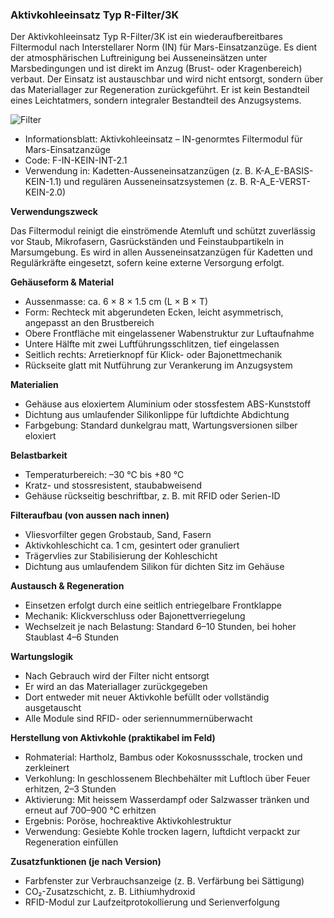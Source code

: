 ### Aktivkohleeinsatz Typ R-Filter/3K

Der Aktivkohleeinsatz Typ R-Filter/3K ist ein wiederaufbereitbares Filtermodul nach Interstellarer Norm (IN) für Mars-Einsatzanzüge. Es dient der atmosphärischen Luftreinigung bei Ausseneinsätzen unter Marsbedingungen und ist direkt im Anzug (Brust- oder Kragenbereich) verbaut. Der Einsatz ist austauschbar und wird nicht entsorgt, sondern über das Materiallager zur Regeneration zurückgeführt. Er ist kein Bestandteil eines Leichtatmers, sondern integraler Bestandteil des Anzugsystems.

![Filter](../../_images/technologie/militaerische-ausruestung/ruestungen/filter.jpg)

* Informationsblatt: Aktivkohleeinsatz – IN-genormtes Filtermodul für Mars-Einsatzanzüge
* Code: F-IN-KEIN-INT-2.1
* Verwendung in: Kadetten-Ausseneinsatzanzügen (z. B. K-A_E-BASIS-KEIN-1.1) und regulären Ausseneinsatzsystemen (z. B. R-A_E-VERST-KEIN-2.0)

**Verwendungszweck**

Das Filtermodul reinigt die einströmende Atemluft und schützt zuverlässig vor Staub, Mikrofasern, Gasrückständen und Feinstaubpartikeln in Marsumgebung. Es wird in allen Ausseneinsatzanzügen für Kadetten und Regulärkräfte eingesetzt, sofern keine externe Versorgung erfolgt.

**Gehäuseform & Material**

* Aussenmasse: ca. 6 × 8 × 1.5 cm (L × B × T)
* Form: Rechteck mit abgerundeten Ecken, leicht asymmetrisch, angepasst an den Brustbereich
* Obere Frontfläche mit eingelassener Wabenstruktur zur Luftaufnahme
* Untere Hälfte mit zwei Luftführungsschlitzen, tief eingelassen
* Seitlich rechts: Arretierknopf für Klick- oder Bajonettmechanik
* Rückseite glatt mit Nutführung zur Verankerung im Anzugsystem

**Materialien**

* Gehäuse aus eloxiertem Aluminium oder stossfestem ABS-Kunststoff
* Dichtung aus umlaufender Silikonlippe für luftdichte Abdichtung
* Farbgebung: Standard dunkelgrau matt, Wartungsversionen silber eloxiert

**Belastbarkeit**

* Temperaturbereich: –30 °C bis +80 °C
* Kratz- und stossresistent, staubabweisend
* Gehäuse rückseitig beschriftbar, z. B. mit RFID oder Serien-ID

**Filteraufbau (von aussen nach innen)**

* Vliesvorfilter gegen Grobstaub, Sand, Fasern
* Aktivkohleschicht ca. 1 cm, gesintert oder granuliert
* Trägervlies zur Stabilisierung der Kohleschicht
* Dichtung aus umlaufendem Silikon für dichten Sitz im Gehäuse

**Austausch & Regeneration**

* Einsetzen erfolgt durch eine seitlich entriegelbare Frontklappe
* Mechanik: Klickverschluss oder Bajonettverriegelung
* Wechselzeit je nach Belastung: Standard 6–10 Stunden, bei hoher Staublast 4–6 Stunden

**Wartungslogik**

* Nach Gebrauch wird der Filter nicht entsorgt
* Er wird an das Materiallager zurückgegeben
* Dort entweder mit neuer Aktivkohle befüllt oder vollständig ausgetauscht
* Alle Module sind RFID- oder seriennummernüberwacht

**Herstellung von Aktivkohle (praktikabel im Feld)**

* Rohmaterial: Hartholz, Bambus oder Kokosnussschale, trocken und zerkleinert
* Verkohlung: In geschlossenem Blechbehälter mit Luftloch über Feuer erhitzen, 2–3 Stunden
* Aktivierung: Mit heissem Wasserdampf oder Salzwasser tränken und erneut auf 700–900 °C erhitzen
* Ergebnis: Poröse, hochreaktive Aktivkohlestruktur
* Verwendung: Gesiebte Kohle trocken lagern, luftdicht verpackt zur Regeneration einfüllen

**Zusatzfunktionen (je nach Version)**

* Farbfenster zur Verbrauchsanzeige (z. B. Verfärbung bei Sättigung)
* CO₂-Zusatzschicht, z. B. Lithiumhydroxid
* RFID-Modul zur Laufzeitprotokollierung und Serienverfolgung
